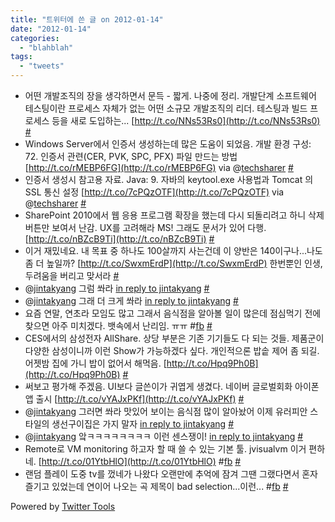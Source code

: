 ```yaml
---
title: "트위터에 쓴 글 on 2012-01-14"
date: "2012-01-14"
categories: 
  - "blahblah"
tags: 
  - "tweets"
---
```


- 어떤 개발조직의 장을 생각하면서 문득 - 짧게. 나중에 정리. 개발단계 소프트웨어 테스팅이란 프로세스 자체가 없는 어떤 소규모 개발조직의 리더. 테스팅과 빌드 프로세스 등을 새로 도입하는... [http://t.co/NNs53Rs0](http://t.co/NNs53Rs0) [#](http://twitter.com/blurblah/statuses/155965993045336064)
- Windows Server에서 인증서 생성하는데 많은 도움이 되었음. 개발 환경 구성: 72. 인증서 관련(CER, PVK, SPC, PFX) 파일 만드는 방법 [http://t.co/rMEBP6FG](http://t.co/rMEBP6FG) via @[techsharer](http://twitter.com/techsharer) [#](http://twitter.com/blurblah/statuses/156627081629925376)
- 인증서 생성시 참고용 자료. Java: 9. 자바의 keytool.exe 사용법과 Tomcat 의 SSL 통신 설정 [http://t.co/7cPQzOTF](http://t.co/7cPQzOTF) via @[techsharer](http://twitter.com/techsharer) [#](http://twitter.com/blurblah/statuses/156627288207785984)
- SharePoint 2010에서 웹 응용 프로그램 확장을 했는데 다시 되돌리려고 하니 삭제 버튼만 보여서 난감. UX를 고려해라 MS! 그래도 문서가 있어 다행. [http://t.co/nBZcB9Ti](http://t.co/nBZcB9Ti) [#](http://twitter.com/blurblah/statuses/156628077424803841)
- 이거 재밌네요. 내 목표 중 하나도 100살까지 사는건데 이 양반은 140이구나...나도 좀 더 높일까? [http://t.co/SwxmErdP](http://t.co/SwxmErdP) 한번뿐인 인생, 두려움을 버리고 맞서라 [#](http://twitter.com/blurblah/statuses/156647718482231297)
- @[jintakyang](http://twitter.com/jintakyang) 그럼 쏴라 [in reply to jintakyang](http://twitter.com/jintakyang/statuses/156592978440372226) [#](http://twitter.com/blurblah/statuses/156917700306800640)
- @[jintakyang](http://twitter.com/jintakyang) 그래 더 크게 쏴라 [in reply to jintakyang](http://twitter.com/jintakyang/statuses/156598124247388160) [#](http://twitter.com/blurblah/statuses/156918217267351553)
- 요즘 연말, 연초라 모임도 많고 그래서 음식점을 알아볼 일이 많은데 점심먹기 전에 찾으면 아주 미치겠다. 뱃속에서 난리임. ㅠㅠ #[fb](http://search.twitter.com/search?q=%23fb) [#](http://twitter.com/blurblah/statuses/156935750036893698)
- CES에서의 삼성전자 AllShare. 상당 부분은 기존 기기들도 다 되는 것들. 제품군이 다양한 삼성이니까 이런 Show가 가능하겠다 싶다. 개인적으론 밥솥 제어 좀 되길. 어젯밤 집에 가니 밥이 없어서 해먹음. [http://t.co/Hpq9Ph0B](http://t.co/Hpq9Ph0B) [#](http://twitter.com/blurblah/statuses/156959462224175104)
- 써보고 평가해 주겠음. UI보다 글쓴이가 귀엽게 생겼다. 네이버 글로벌회화 아이폰 앱 출시 [http://t.co/vYAJxPKf](http://t.co/vYAJxPKf) [#](http://twitter.com/blurblah/statuses/156960384325128193)
- @[jintakyang](http://twitter.com/jintakyang) 그러면 쏴라 맛있어 보이는 음식점 많이 알아놨어 이제 유러피안 스타일의 생선구이집은 가지 말자 [in reply to jintakyang](http://twitter.com/jintakyang/statuses/156945983928934400) [#](http://twitter.com/blurblah/statuses/156962047190511619)
- @[jintakyang](http://twitter.com/jintakyang) 앜ㅋㅋㅋㅋㅋㅋㅋㅋ 이런 센스쟁이! [in reply to jintakyang](http://twitter.com/jintakyang/statuses/156962607755042818) [#](http://twitter.com/blurblah/statuses/156963507819134976)
- Remote로 VM monitoring 하고자 할 때 쓸 수 있는 기본 툴. jvisualvm 이거 편하네. [http://t.co/01YtbHlO](http://t.co/01YtbHlO) #[fb](http://search.twitter.com/search?q=%23fb) [#](http://twitter.com/blurblah/statuses/157030454552313856)
- 랜덤 플레이 도중 tv를 껐네가 나왔다 오랜만에 추억에 잠겨 그땐 그랬다면서 혼자 즐기고 있었는데 연이어 나오는 곡 제목이 bad selection...이런... #[fb](http://search.twitter.com/search?q=%23fb) [#](http://twitter.com/blurblah/statuses/158205082775719936)

Powered by [Twitter Tools](http://alexking.org/projects/wordpress)
